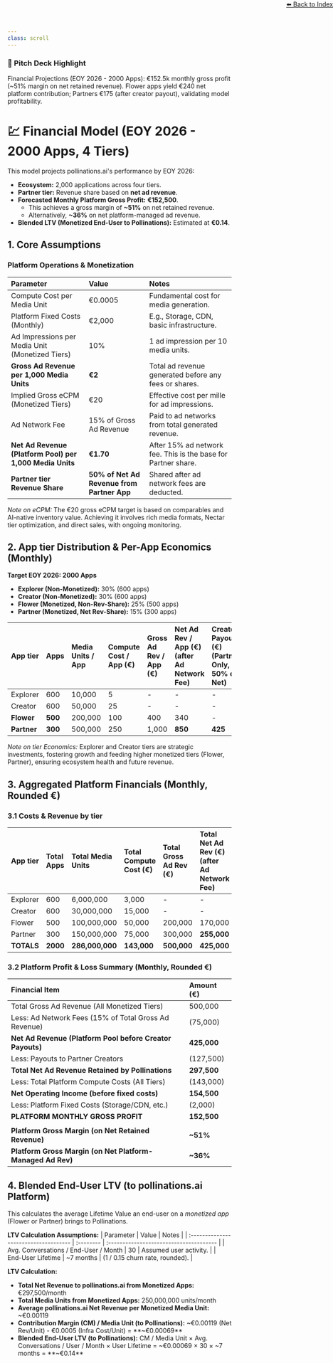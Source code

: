 ```yaml
---
class: scroll
---
```


<div style="text-align: right; position: absolute; top: 0; right: 0;">
<a href="/15">⬅️ Back to Index</a>
</div>

<div class="bg-red-100 p-4 rounded-lg border-l-4 border-red-500 mb-6">
  <h3 class="text-lg font-bold text-red-800">🌟 Pitch Deck Highlight</h3>
  <p class="text-red-800">Financial Projections (EOY 2026 - 2000 Apps): €152.5k monthly gross profit (~51% margin on net retained revenue). Flower apps yield €240 net platform contribution; Partners €175 (after creator payout), validating model profitability.</p>
</div>

# 💹 **Financial Model (EOY 2026 - 2000 Apps, 4 Tiers)**
This model projects pollinations.ai's performance by EOY 2026:
*   **Ecosystem:** 2,000 applications across four tiers.
*   **Partner tier:** Revenue share based on **net ad revenue**.
*   **Forecasted Monthly Platform Gross Profit:** **€152,500**.
    *   This achieves a gross margin of **~51%** on net retained revenue.
    *   Alternatively, **~36%** on net platform-managed ad revenue.
*   **Blended LTV (Monetized End-User to Pollinations):** Estimated at **€0.14**.

## 1. Core Assumptions

### Platform Operations & Monetization

| Parameter                                     | Value                                      | Notes                                                         |
| :-------------------------------------------- | :----------------------------------------- | :------------------------------------------------------------ |
| Compute Cost per Media Unit                   | €0.0005                                    | Fundamental cost for media generation.                        |
| Platform Fixed Costs (Monthly)                | €2,000                                     | E.g., Storage, CDN, basic infrastructure.                     |
| Ad Impressions per Media Unit (Monetized Tiers) | 10%                                        | 1 ad impression per 10 media units.                           |
| **Gross Ad Revenue per 1,000 Media Units**    | **€2**                                     | Total ad revenue generated before any fees or shares.         |
| Implied Gross eCPM (Monetized Tiers)          | €20                                        | Effective cost per mille for ad impressions.                  |
| Ad Network Fee                                | 15% of Gross Ad Revenue                    | Paid to ad networks from total generated revenue.             |
| **Net Ad Revenue (Platform Pool) per 1,000 Media Units** | **€1.70**                       | After 15% ad network fee. This is the base for Partner share. |
| **Partner tier Revenue Share**                | **50% of Net Ad Revenue from Partner App** | Shared after ad network fees are deducted.                    |

*Note on eCPM:* The €20 gross eCPM target is based on comparables and AI-native inventory value. Achieving it involves rich media formats, Nectar tier optimization, and direct sales, with ongoing monitoring.

## 2. App tier Distribution & Per-App Economics (Monthly)

**Target EOY 2026: 2000 Apps**
*   **Explorer (Non-Monetized):** 30% (600 apps)
*   **Creator (Non-Monetized):** 30% (600 apps)
*   **Flower (Monetized, Non-Rev-Share):** 25% (500 apps)
*   **Partner (Monetized, Net Rev-Share):** 15% (300 apps)

| App tier    | Apps | Media Units / App | Compute Cost / App (€) | Gross Ad Rev / App (€) | Net Ad Rev / App (€) (after Ad Network Fee) | Creator Payout (€) (Partner Only, 50% of Net) | pollinations.ai Net Rev / App (€) | **pollinations.ai Net Contribution / App (€)** |
| :---------- | :--- | :---------------- | :--------------------- | :--------------------- | :---------------------------------------------- | :-------------------------------------------- | :----------------------------- | :------------------------------------------ |
| Explorer    | 600  | 10,000            | 5                      | -                      | -                                               | -                                             | -                              | **-5**                                      |
| Creator     | 600  | 50,000            | 25                     | -                      | -                                               | -                                             | -                              | **-25**                                     |
| **Flower** | **500**| 200,000           | 100                    | 400                    | 340                                             | -                                             | 340                            | **240**                                     |
| **Partner**   | **300**| 500,000           | 250                    | 1,000                  | **850**                                         | **425**                                       | **425**                        | **175**                                     |

*Note on tier Economics:* Explorer and Creator tiers are strategic investments, fostering growth and feeding higher monetized tiers (Flower, Partner), ensuring ecosystem health and future revenue.

## 3. Aggregated Platform Financials (Monthly, Rounded €)

### 3.1 Costs & Revenue by tier

| App tier    | Total Apps | Total Media Units | Total Compute Cost (€) | Total Gross Ad Rev (€) | Total Net Ad Rev (€) (after Ad Network Fee) | Total Creator Payouts (€) | pollinations.ai Net Rev (€) (after payouts) | **Total pollinations.ai Net Contribution (€)** |
| :---------- | :--------- | :---------------- | :--------------------- | :--------------------- | :---------------------------------------------- | :------------------------ | :--------------------------------------- | :------------------------------------------ |
| Explorer    | 600        | 6,000,000         | 3,000                  | -                      | -                                               | -                         | -                                        | **-3,000**                                  |
| Creator     | 600        | 30,000,000        | 15,000                 | -                      | -                                               | -                         | -                                        | **-15,000**                                 |
| Flower   | 500        | 100,000,000       | 50,000                 | 200,000                | 170,000                                         | -                         | 170,000                                  | **120,000**                                 |
| Partner     | 300        | 150,000,000       | 75,000                 | 300,000                | **255,000**                                     | **127,500**               | **127,500**                              | **52,500**                                  |
| **TOTALS**  | **2000**   | **286,000,000**   | **143,000**            | **500,000**            | **425,000**                                     | **127,500**               | **297,500**                              | **154,500**                                 |

### 3.2 Platform Profit & Loss Summary (Monthly, Rounded €)

| Financial Item                                            | Amount (€)      |
| :-------------------------------------------------------- | :-------------- |
| Total Gross Ad Revenue (All Monetized Tiers)              | 500,000         |
| Less: Ad Network Fees (15% of Total Gross Ad Revenue)     | (75,000)        |
| **Net Ad Revenue (Platform Pool before Creator Payouts)** | **425,000**     |
| Less: Payouts to Partner Creators                         | (127,500)       |
| **Total Net Ad Revenue Retained by Pollinations**         | **297,500**     |
| Less: Total Platform Compute Costs (All Tiers)            | (143,000)       |
| **Net Operating Income (before fixed costs)**             | **154,500**     |
| Less: Platform Fixed Costs (Storage/CDN, etc.)            | (2,000)         |
| **PLATFORM MONTHLY GROSS PROFIT**                         | **152,500**     |
|                                                           |                 |
| **Platform Gross Margin (on Net Retained Revenue)**       | **~51%**        |
| **Platform Gross Margin (on Net Platform-Managed Ad Rev)**| **~36%**        |

## 4. Blended End-User LTV (to pollinations.ai Platform)

This calculates the average Lifetime Value an end-user on a *monetized app* (Flower or Partner) brings to Pollinations.

**LTV Calculation Assumptions:**
| Parameter                             | Value     | Notes                                   |
| :------------------------------------ | :-------- | :-------------------------------------- |
| Avg. Conversations / End-User / Month | 30        | Assumed user activity.                  |
| End-User Lifetime                     | ~7 months | (1 / 0.15 churn rate, rounded).         |

**LTV Calculation:**
*   **Total Net Revenue to pollinations.ai from Monetized Apps:** €297,500/month
*   **Total Media Units from Monetized Apps:** 250,000,000 units/month
*   **Average pollinations.ai Net Revenue per Monetized Media Unit:** ~€0.00119
*   **Contribution Margin (CM) / Media Unit (to Pollinations):**
    ~€0.00119 (Net Rev/Unit) - €0.0005 (Infra Cost/Unit) = **~€0.00069**
*   **Blended End-User LTV (to Pollinations):**
    CM / Media Unit × Avg. Conversations / User / Month × User Lifetime
    = ~€0.00069 × 30 × ~7 months = **~€0.14**